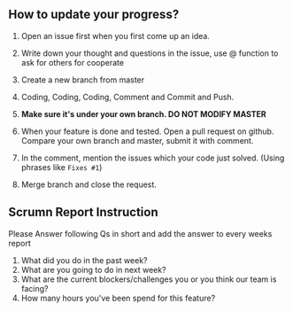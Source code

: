 ## How to update your progress?

1. Open an issue first when you first come up an idea.

2. Write down your thought and questions in the issue, use @ function to ask for others for cooperate

3. Create a new branch from master

4. Coding, Coding, Coding, Comment and Commit and Push.

5. **Make sure it's under your own branch. DO NOT MODIFY MASTER**

6. When your feature is done and tested. Open a pull request on github. Compare your own branch and master, submit it with comment. 

7. In the comment, mention the issues which your code just solved. (Using phrases like `Fixes #1`)

8. Merge branch and close the request.

## Scrumn Report Instruction

Please Answer following Qs in short and add the answer to every weeks report

1. What did you do in the past week?
2. What are you going to do in next week?
3. What are the current blockers/challenges you or you think our team is facing? 
4. How many hours you've been spend for this feature?